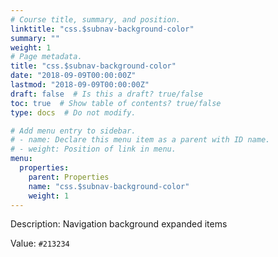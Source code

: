 ```yaml
---
# Course title, summary, and position.
linktitle: "css.$subnav-background-color"
summary: ""
weight: 1
# Page metadata.
title: "css.$subnav-background-color"
date: "2018-09-09T00:00:00Z"
lastmod: "2018-09-09T00:00:00Z"
draft: false  # Is this a draft? true/false
toc: true  # Show table of contents? true/false
type: docs  # Do not modify.

# Add menu entry to sidebar.
# - name: Declare this menu item as a parent with ID name.
# - weight: Position of link in menu.
menu:
  properties:
    parent: Properties
    name: "css.$subnav-background-color"
    weight: 1
---
```


Description: Navigation background expanded items


Value: `#213234`